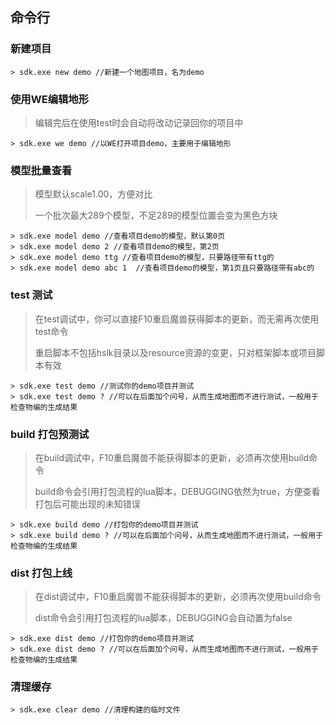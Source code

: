 ## 命令行

### 新建项目

```
> sdk.exe new demo //新建一个地图项目，名为demo
```

### 使用WE编辑地形

> 编辑完后在使用test时会自动将改动记录回你的项目中

```
> sdk.exe we demo //以WE打开项目demo，主要用于编辑地形
```

### 模型批量查看

> 模型默认scale1.00，方便对比
> 
> 一个批次最大289个模型，不足289的模型位置会变为黑色方块

```
> sdk.exe model demo //查看项目demo的模型，默认第0页
> sdk.exe model demo 2 //查看项目demo的模型，第2页
> sdk.exe model demo ttg //查看项目demo的模型，只要路径带有ttg的
> sdk.exe model demo abc 1  //查看项目demo的模型，第1页且只要路径带有abc的
```

### test 测试

> 在test调试中，你可以直接F10重启魔兽获得脚本的更新，而无需再次使用test命令
>
> 重启脚本不包括hslk目录以及resource资源的变更，只对框架脚本或项目脚本有效

```
> sdk.exe test demo //测试你的demo项目并测试
> sdk.exe test demo ? //可以在后面加个问号，从而生成地图而不进行测试，一般用于检查物编的生成结果
```

### build 打包预测试

> 在build调试中，F10重启魔兽不能获得脚本的更新，必须再次使用build命令
>
> build命令会引用打包流程的lua脚本，DEBUGGING依然为true，方便查看打包后可能出现的未知错误

```
> sdk.exe build demo //打包你的demo项目并测试
> sdk.exe build demo ? //可以在后面加个问号，从而生成地图而不进行测试，一般用于检查物编的生成结果
```

### dist 打包上线

> 在dist调试中，F10重启魔兽不能获得脚本的更新，必须再次使用build命令
>
> dist命令会引用打包流程的lua脚本，DEBUGGING会自动置为false

```
> sdk.exe dist demo //打包你的demo项目并测试
> sdk.exe dist demo ? //可以在后面加个问号，从而生成地图而不进行测试，一般用于检查物编的生成结果
```

### 清理缓存

```
> sdk.exe clear demo //清理构建的临时文件
```
